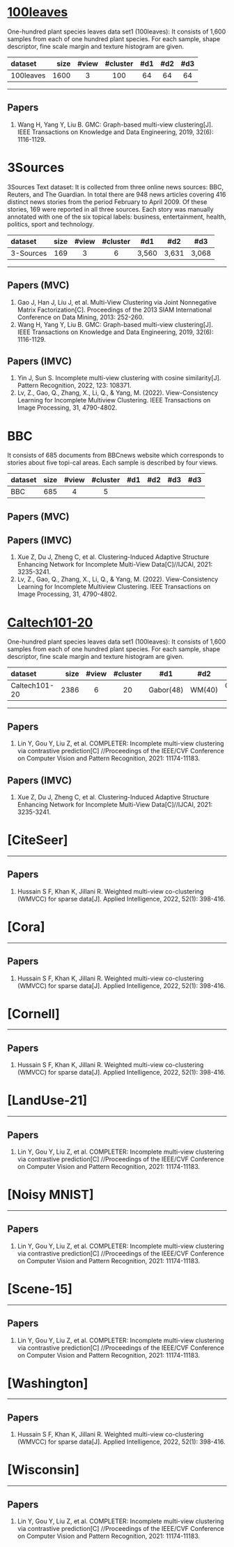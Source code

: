 # [100leaves](https://archive.ics.uci.edu/ml/datasets/One-hundred+plant+species+leaves+data+set)

One-hundred plant species leaves data set1 (100leaves): It consists of 1,600 samples from each of one hundred plant
species. For each sample, shape descriptor, fine scale margin and texture histogram are given.

| dataset | size | #view | #cluster | #d1 | #d2 | #d3 |
| :-----|-----:| :----: |:--------:|:---:|:---:|:---:|
| 100leaves | 1600 | 3 |   100    | 64  | 64  |  64 |

--------------------------------------------------------

## Papers

1. Wang H, Yang Y, Liu B. GMC: Graph-based multi-view clustering[J]. IEEE Transactions on Knowledge and Data
   Engineering, 2019, 32(6): 1116-1129.


# 3Sources

3Sources Text dataset: It is collected from three online news sources: BBC, Reuters, and The Guardian. In total there
are 948 news articles covering 416 distinct news stories from the period February to April 2009. Of these stories, 169
were reported in all three sources. Each story was manually annotated with one of the six topical labels: business,
entertainment, health, politics, sport and technology. 

| dataset | size | #view | #cluster | #d1 | #d2 | #d3 |
| :-----|-----:| :----: |:--------:|:--------:|:--------:|:--------:|
| 3-Sources | 169 | 3 | 6 |3,560| 3,631| 3,068|

--------------------------------------------------------
 
## Papers (MVC)

1. Gao J, Han J, Liu J, et al. Multi-View Clustering via Joint Nonnegative Matrix Factorization[C]. Proceedings of the
   2013 SIAM International Conference on Data Mining, 2013: 252-260.
2. Wang H, Yang Y, Liu B. GMC: Graph-based multi-view clustering[J]. IEEE Transactions on Knowledge and Data
   Engineering, 2019, 32(6): 1116-1129.

## Papers (IMVC)
1. Yin J, Sun S. Incomplete multi-view clustering with cosine similarity[J]. Pattern Recognition, 2022, 123: 108371.
2. Lv, Z., Gao, Q., Zhang, X., Li, Q., & Yang, M. (2022). View-Consistency Learning for Incomplete Multiview Clustering. IEEE Transactions on Image Processing, 31, 4790-4802.

# BBC

It consists of 685 documents from BBCnews website which corresponds to stories about five topi-cal areas. Each sample is
described by four views.

| dataset | size | #view | #cluster | #d1 | #d2 | #d3 | #d3 |
|:--------|-----:|:-----:|:--------:|:---:|:---:|:---:|:---:|
| BBC     |  685 |   4   |    5     |     |     |     |     |

## Papers (MVC)

## Papers (IMVC)

1. Xue Z, Du J, Zheng C, et al. Clustering-Induced Adaptive Structure Enhancing Network for Incomplete Multi-View
   Data[C]//IJCAI, 2021: 3235-3241.
2. Lv, Z., Gao, Q., Zhang, X., Li, Q., & Yang, M. (2022). View-Consistency Learning for Incomplete Multiview Clustering. IEEE Transactions on Image Processing, 31, 4790-4802.




# [Caltech101-20](http://www.vision.caltech.edu/Image)

One-hundred plant species leaves data set1 (100leaves): It consists of 1,600 samples from each of one hundred plant
species. For each sample, shape descriptor, fine scale margin and texture histogram are given.

| dataset       | size | #view | #cluster |   #d1    | #d2 | #d3 |#d4 |   #d5    |#d6 |
|:--------------|-----:|:-----:|:--------:|:--------:|:---:|:---:|:---:|:--------:|:---:|
| Caltech101-20 | 2386 |   6   |    20    |Gabor(48) | WM(40)| Centrist (254) | HOG(1984) |GIST(512) | LBP(928)  |

--------------------------------------------------------

## Papers

1. Lin Y, Gou Y, Liu Z, et al. COMPLETER: Incomplete multi-view clustering via contrastive prediction[C] //Proceedings
   of the IEEE/CVF Conference on Computer Vision and Pattern Recognition, 2021: 11174-11183.


## Papers (IMVC)

1. Xue Z, Du J, Zheng C, et al. Clustering-Induced Adaptive Structure Enhancing Network for Incomplete Multi-View
   Data[C]//IJCAI, 2021: 3235-3241.


# [CiteSeer]

--------------------------------------------------------

## Papers

1. Hussain S F, Khan K, Jillani R. Weighted multi-view co-clustering (WMVCC) for sparse data[J]. Applied Intelligence,
   2022, 52(1): 398-416.



# [Cora]

--------------------------------------------------------

## Papers

1. Hussain S F, Khan K, Jillani R. Weighted multi-view co-clustering (WMVCC) for sparse data[J]. Applied Intelligence,
   2022, 52(1): 398-416.



# [Cornell]

--------------------------------------------------------

## Papers

1. Hussain S F, Khan K, Jillani R. Weighted multi-view co-clustering (WMVCC) for sparse data[J]. Applied Intelligence,
   2022, 52(1): 398-416.



# [LandUse-21]


--------------------------------------------------------

## Papers

1. Lin Y, Gou Y, Liu Z, et al. COMPLETER: Incomplete multi-view clustering via contrastive prediction[C] //Proceedings
   of the IEEE/CVF Conference on Computer Vision and Pattern Recognition, 2021: 11174-11183.


# [Noisy MNIST]


--------------------------------------------------------

## Papers

1. Lin Y, Gou Y, Liu Z, et al. COMPLETER: Incomplete multi-view clustering via contrastive prediction[C] //Proceedings
   of the IEEE/CVF Conference on Computer Vision and Pattern Recognition, 2021: 11174-11183.


# [Scene-15]


--------------------------------------------------------

## Papers

1. Lin Y, Gou Y, Liu Z, et al. COMPLETER: Incomplete multi-view clustering via contrastive prediction[C] //Proceedings
   of the IEEE/CVF Conference on Computer Vision and Pattern Recognition, 2021: 11174-11183.


# [Washington]

--------------------------------------------------------

## Papers

1. Hussain S F, Khan K, Jillani R. Weighted multi-view co-clustering (WMVCC) for sparse data[J]. Applied Intelligence,
   2022, 52(1): 398-416.



# [Wisconsin]


--------------------------------------------------------

## Papers

1. Lin Y, Gou Y, Liu Z, et al. COMPLETER: Incomplete multi-view clustering via contrastive prediction[C] //Proceedings
   of the IEEE/CVF Conference on Computer Vision and Pattern Recognition, 2021: 11174-11183.




